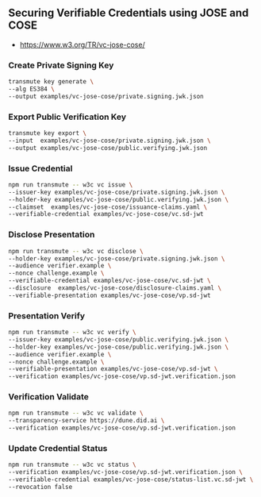 
## Securing Verifiable Credentials using JOSE and COSE

- https://www.w3.org/TR/vc-jose-cose/

### Create Private Signing Key

```sh
transmute key generate \
--alg ES384 \
--output examples/vc-jose-cose/private.signing.jwk.json
```

### Export Public Verification Key

```sh
transmute key export \
--input  examples/vc-jose-cose/private.signing.jwk.json \
--output examples/vc-jose-cose/public.verifying.jwk.json
```

### Issue Credential

```sh
npm run transmute -- w3c vc issue \
--issuer-key examples/vc-jose-cose/private.signing.jwk.json \
--holder-key examples/vc-jose-cose/public.verifying.jwk.json \
--claimset  examples/vc-jose-cose/issuance-claims.yaml \
--verifiable-credential examples/vc-jose-cose/vc.sd-jwt
```

### Disclose Presentation

```sh
npm run transmute -- w3c vc disclose \
--holder-key examples/vc-jose-cose/private.signing.jwk.json \
--audience verifier.example \
--nonce challenge.example \
--verifiable-credential examples/vc-jose-cose/vc.sd-jwt \
--disclosure  examples/vc-jose-cose/disclosure-claims.yaml \
--verifiable-presentation examples/vc-jose-cose/vp.sd-jwt
```

### Presentation Verify

```sh
npm run transmute -- w3c vc verify \
--issuer-key examples/vc-jose-cose/public.verifying.jwk.json \
--holder-key examples/vc-jose-cose/public.verifying.jwk.json \
--audience verifier.example \
--nonce challenge.example \
--verifiable-presentation examples/vc-jose-cose/vp.sd-jwt \
--verification examples/vc-jose-cose/vp.sd-jwt.verification.json
```

### Verification Validate

```sh
npm run transmute -- w3c vc validate \
--transparency-service https://dune.did.ai \
--verification examples/vc-jose-cose/vp.sd-jwt.verification.json
```

### Update Credential Status

```sh
npm run transmute -- w3c vc status \
--verification examples/vc-jose-cose/vp.sd-jwt.verification.json \
--verifiable-credential examples/vc-jose-cose/status-list.vc.sd-jwt \
--revocation false
```